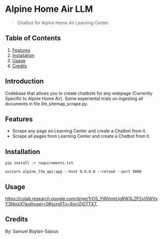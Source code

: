 # Alpine Home Air LLM

> Chatbot for Alpine Home Air Learning Center.

## Table of Contents

1. [Features](#features)
2. [Installation](#installation)
3. [Usage](#usage)
4. [Credits](#credits)

## Introduction

Codebase that allows you to create chatbots for any webpage (Currently Specific to Alpine Home Air). Some experiental trials on ingesting all documents in file llm_sitemap_scrape.py.

## Features

- Scrape any page on Learning Center and create a Chatbot from it.
- Scrape all pages from Learning Center and create a Chatbot from it.

## Installation

```
pip install -r requirements.txt

uvicorn alpine_llm_api:app --host 0.0.0.0 --reload --port 5000
```

## Usage

https://colab.research.google.com/drive/1rOS_YtRVomUg8W3LZP2xt5WVxY3NpizX?authuser=0#scrollTo=6oclZiGTTX7_


## Credits

By: Samuel Boylan-Sajous
